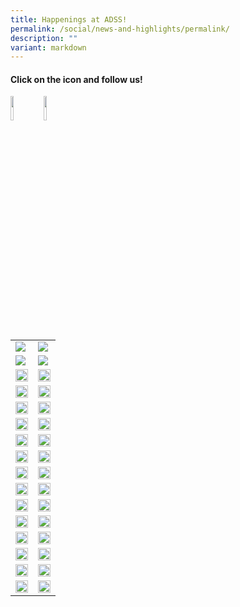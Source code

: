 ```yaml
---
title: Happenings at ADSS!
permalink: /social/news-and-highlights/permalink/
description: ""
variant: markdown
---
```

#### Click on the icon and follow us!
<a href="https://www.facebook.com/admiraltysec/"><img src="/images/f_logo_rgb-blue_58.png" align="left" style="width:10%"></a><a href="https://www.instagram.com/admiraltysecschool/"><img src="/images/instagram_glyph_gradient.png" align="left" style="width:10%"></a>
<br>
<br>

|  |  |
| -------- | -------- | 
|![](/images/social30.JPG)|![](/images/social31.JPG)|
|![](/images/social28.JPG)|![](/images/social29.JPG)|
|<img src="/images/social27.JPG" style="width:100%">|<img src="/images/social26.JPG" style="width:100%">|
|<img src="/images/social25.JPG" style="width:100%">|<img src="/images/social25a.JPG" style="width:100%">|
|<img src="/images/social24.JPG" style="width:100%">|<img src="/images/social23.JPG" style="width:100%">|
|<img src="/images/social22.JPG" style="width:100%">|<img src="/images/social21.JPG" style="width:100%">|
|<img src="/images/social20.JPG" style="width:100%">|<img src="/images/social19.JPG" style="width:100%">|
|<img src="/images/social18.JPG" style="width:100%">|<img src="/images/social17.JPG" style="width:100%">|
|<img src="/images/social16a.JPG" style="width:100%">|<img src="/images/social15.JPG" style="width:100%">|
|<img src="/images/social14.JPG" style="width:100%">|<img src="/images/social13.png" style="width:100%">|
|<img src="/images/social12.png" style="width:100%">|<img src="/images/social11.png" style="width:100%">|
|<img src="/images/social10.png" style="width:100%">|<img src="/images/social9.png" style="width:100%">|
|<img src="/images/social8.png" style="width:100%">|<img src="/images/social7.png" style="width:100%">|
|<img src="/images/social6.png" style="width:100%">|<img src="/images/social5.png" style="width:100%">|
|<img src="/images/social4.png" style="width:100%">|<img src="/images/social3.png" style="width:100%">|
|<img src="/images/social2.png" style="width:100%">|<img src="/images/social1.png" style="width:100%">|